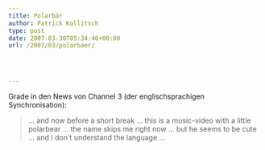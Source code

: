 ```yaml
---
title: Polarbär
author: Patrick Kollitsch
type: post
date: 2007-03-30T05:34:46+00:00
url: /2007/03/polarbaer/




---
```

Grade in den News von Channel 3 (der englischsprachigen Synchronisation):

> ... and now before a short break ... this is a music-video with a little polarbear ... the name skips me right now ... but he seems to be cute ... and I don't understand the language ...